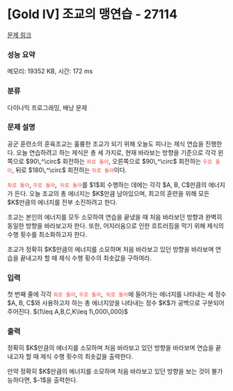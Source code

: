 # [Gold IV] 조교의 맹연습 - 27114 

[문제 링크](https://www.acmicpc.net/problem/27114) 

### 성능 요약

메모리: 19352 KB, 시간: 172 ms

### 분류

다이나믹 프로그래밍, 배낭 문제

### 문제 설명

<p>공군 훈련소의 훈육조교는 훌륭한 조교가 되기 위해 오늘도 피나는 제식 연습을 진행한다. 오늘 연습하려고 하는 제식은 총 세 가지로, 현재 바라보는 방향을 기준으로 각각 왼쪽으로 $90\,^\circ$ 회전하는 <span style="color:#e74c3c;"><code>좌로 돌아</code></span>, 오른쪽으로 $90\,^\circ$ 회전하는 <span style="color:#e74c3c;"><code>우로 돌아</code></span>, 뒤로 $180\,^\circ$ 회전하는 <span style="color:#e74c3c;"><code>뒤로 돌아</code></span>이다.</p>

<p><span style="color:#e74c3c;"><code>좌로 돌아</code></span>, <span style="color:#e74c3c;"><code>우로 돌아</code></span>,<span style="color:#e74c3c;"><code> 뒤로 돌아</code></span>를 $1$회 수행하는 데에는 각각 $A, B, C$만큼의 에너지가 든다. 오늘 조교의 총 에너지는 $K$만큼 남아있으며, 최고의 훈련을 위해 모든 $K$만큼의 에너지를 전부 소진하려고 한다.</p>

<p>조교는 본인의 에너지를 모두 소모하여 연습을 끝냈을 때 처음 바라보던 방향과 완벽히 동일한 방향을 바라보고자 한다. 또한, 어지러움으로 인한 흐트러짐을 막기 위해 제식의 수행 횟수를 최소화하고자 한다.</p>

<p>조교가 정확히 $K$만큼의 에너지를 소모하며 처음 바라보고 있던 방향을 바라보며 연습을 끝내고자 할 때 제식 수행 횟수의 최솟값을 구하여라.</p>

### 입력 

 <p>첫 번째 줄에 각각 <span style="color:#e74c3c;"><code>좌로 돌아</code></span>, <span style="color:#e74c3c;"><code>우로 돌아</code></span>,<span style="color:#e74c3c;"><code> 뒤로 돌아</code></span>에 들어가는 에너지를 나타내는 세 정수 $A, B, C$와 사용하고자 하는 총 에너지양을 나타내는 정수 $K$가 공백으로 구분되어 주어진다. $(1\leq A,B,C,K\leq 1\,000\,000)$</p>

### 출력 

 <p>정확히 $K$만큼의 에너지를 소모하며 처음 바라보고 있던 방향을 바라보며 연습을 끝내고자 할 때 제식 수행 횟수의 최솟값을 출력한다.</p>

<p>만약 정확히 $K$만큼의 에너지를 소모하며 처음 바라보고 있던 방향을 보는 것이 불가능하다면, $-1$을 출력한다.</p>

